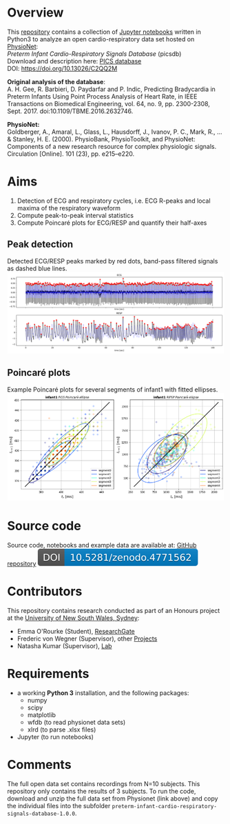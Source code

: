 # Overview
This [repository](https://github.com/Frederic-vW/picsdb) contains a collection of [Jupyter notebooks](https://jupyter.org/) written in Python3 to analyze an open cardio-respiratory data set hosted on [PhysioNet](https://physionet.org/):  
*Preterm Infant Cardio-Respiratory Signals Database* (picsdb)  
Download and description here: [PICS database](https://physionet.org/content/picsdb/1.0.0/)  
DOI: https://doi.org/10.13026/C2QQ2M

**Original analysis of the database**:  
A. H. Gee, R. Barbieri, D. Paydarfar and P. Indic, Predicting Bradycardia in Preterm Infants Using Point Process Analysis of Heart Rate, in IEEE Transactions on Biomedical Engineering, vol. 64, no. 9, pp. 2300-2308, Sept. 2017. doi:10.1109/TBME.2016.2632746.

**PhysioNet:**  
Goldberger, A., Amaral, L., Glass, L., Hausdorff, J., Ivanov, P. C., Mark, R., ... & Stanley, H. E. (2000). PhysioBank, PhysioToolkit, and PhysioNet: Components of a new research resource for complex physiologic signals. Circulation [Online]. 101 (23), pp. e215–e220.

# Aims
1. Detection of ECG and respiratory cycles, i.e. ECG R-peaks and local maxima of the respiratory waveform
2. Compute peak-to-peak interval statistics
3. Compute Poincaré plots for ECG/RESP and quantify their half-axes

## Peak detection
Detected ECG/RESP peaks marked by red dots, band-pass filtered signals as
dashed blue lines.
<img src="./images/ecg_resp_detection.png">

## Poincaré plots
Example Poincaré plots for several segments of infant1 with fitted ellipses.
<img src="./images/poincare_plots.png">

# Source code
Source code, notebooks and example data are available at: [GitHub repository](https://github.com/Frederic-vW/picsdb)
[![DOI](zenodo.4771562.svg)](https://zenodo.org/badge/latestdoi/266942911)

# Contributors
This repository contains research conducted as part of an Honours project at the [University of New South Wales, Sydney](https://medicalsciences.med.unsw.edu.au/):
- Emma O'Rourke (Student), [ResearchGate](https://www.researchgate.net/profile/Emma-Orourke)
- Frederic von Wegner (Supervisor), other [Projects](https://frederic-vw.github.io/)
- Natasha Kumar (Supervisor), [Lab](https://medicalsciences.med.unsw.edu.au/people/dr-natasha-kumar)

# Requirements
- a working **Python 3** installation, and the following packages:
  - numpy
  - scipy
  - matplotlib
  - wfdb (to read physionet data sets)
  - xlrd (to parse .xlsx files)
- Jupyter (to run notebooks)

# Comments
The full open data set contains recordings from N=10 subjects. This repository only contains the results of 3 subjects. To run the code, download and unzip the full data set from Physionet (link above) and copy the individual files into the subfolder `preterm-infant-cardio-respiratory-signals-database-1.0.0`.
